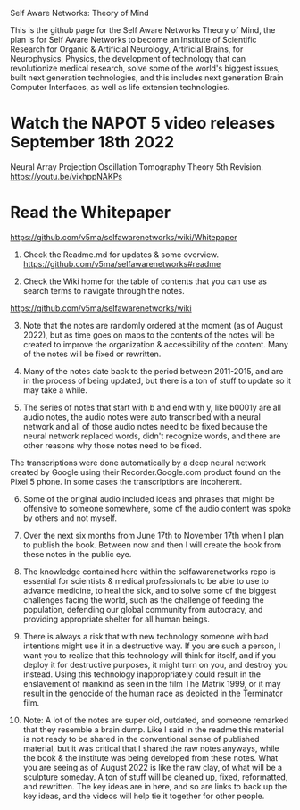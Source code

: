 Self Aware Networks: Theory of Mind

This is the github page for the Self Aware Networks Theory of Mind, the plan is for Self Aware Networks to become an Institute of Scientific Research for Organic & Artificial Neurology, Artificial Brains, for Neurophysics, Physics, the development of technology that can revolutionize medical research, solve some of the world's biggest issues, built next generation technologies, and this includes next generation Brain Computer Interfaces, as well as life extension technologies.

# Watch the NAPOT 5 video releases September 18th 2022
Neural Array Projection Oscillation Tomography Theory 5th Revision.
https://youtu.be/vixhppNAKPs 

# Read the Whitepaper
https://github.com/v5ma/selfawarenetworks/wiki/Whitepaper

1. Check the Readme.md for updates & some overview. https://github.com/v5ma/selfawarenetworks#readme

2. Check the Wiki home for the table of contents that you can use as search terms to navigate through the notes.

https://github.com/v5ma/selfawarenetworks/wiki

3. Note that the notes are randomly ordered at the moment (as of August 2022), but as time goes on maps to the contents of the notes will be created to improve the organization & accessibility of the content. Many of the notes will be fixed or rewritten.

4. Many of the notes date back to the period between 2011-2015, and are in the process of being updated, but there is a ton of stuff to update so it may take a while.

5. The series of notes that start with b and end with y, like b0001y are all audio notes, the audio notes were auto transcribed with a neural network and all of those audio notes need to be fixed because the neural network replaced words, didn't recognize words, and there are other reasons why those notes need to be fixed.

The transcriptions were done automatically by a deep neural network created by Google using their Recorder.Google.com product found on the Pixel 5 phone. In some cases the transcriptions are incoherent.

6. Some of the original audio included ideas and phrases that might be offensive to someone somewhere, some of the audio content was spoke by others and not myself.

7. Over the next six months from June 17th to November 17th when I plan to publish the book. Between now and then I will create the book from these notes in the public eye.

8. The knowledge contained here within the selfawarenetworks repo is essential for scientists & medical professionals to be able to use to advance medicine, to heal the sick, and to solve some of the biggest challenges facing the world, such as the challenge of feeding the population, defending our global community from autocracy, and providing appropriate shelter for all human beings.

9. There is always a risk that with new technology someone with bad intentions might use it in a destructive way. If you are such a person, I want you to realize that this technology will think for itself, and if you deploy it for destructive purposes, it might turn on you, and destroy you instead. Using this technology inappropriately could result in the enslavement of mankind as seen in the film The Matrix 1999, or it may result in the genocide of the human race as depicted in the Terminator film.

10. Note: A lot of the notes are super old, outdated, and someone remarked that they resemble a brain dump. Like I said in the readme this material is not ready to be shared in the conventional sense of published material, but it was critical that I shared the raw notes anyways, while the book & the institute was being developed from these notes. What you are seeing as of August 2022 is like the raw clay, of what will be a sculpture someday. A ton of stuff will be cleaned up, fixed, reformatted, and rewritten. The key ideas are in here, and so are links to back up the key ideas, and the videos will help tie it together for other people.